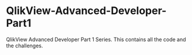 # QlikView-Advanced-Developer-Part1
QlikView Advanced Developer Part 1 Series. This contains all the code and the challenges.
